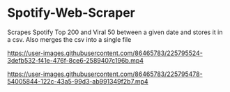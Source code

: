 # Spotify-Web-Scraper

Scrapes Spotify Top 200 and Viral 50 between a given date and stores it in a csv. Also merges the csv into a single file



https://user-images.githubusercontent.com/86465783/225795524-3defb532-f41e-476f-8ce6-2589407c196b.mp4



https://user-images.githubusercontent.com/86465783/225795478-54005844-122c-43a5-99d3-ab991349f2b7.mp4

